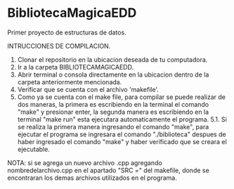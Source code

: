 # BibliotecaMagicaEDD
Primer proyecto de estructuras de datos.

INTRUCCIONES DE COMPILACION.
1. Clonar el repositorio en la ubicacion deseada de tu computadora.
2. Ir a la carpeta BIBLIOTECAMAGICAEDD.
3. Abrir terminal o consola directamente en la ubicacion dentro de la carpeta anteriormente mencionada.
4. Verificar que se cuenta con el archivo 'makefile'.
5. Como ya se cuenta con el make file, para compilar se puede realizar de dos maneras, la primera es escribiendo en la terminal el
comando "make" y presionar enter, la segunda manera es escribiendo en la terminal "make run" esta ejecutara automaticamente el
programa.
    5.1. Si se realiza la primera manera ingresando el comando "make", para ejecutar el programa se ingresara el comando
    "./biblioteca" despues de haber ingresado el comando "make" y haber verificado que se creara el ejecutable.

NOTA: si se agrega un nuevo archivo .cpp agregando nombredelarchivo.cpp en el apartado "SRC =" del makefile, donde se encontraran
los demas archivos utilizados en el programa.